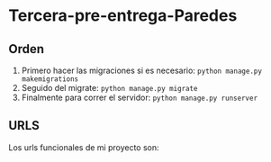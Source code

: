 # Tercera-pre-entrega-Paredes

## Orden

1. Primero hacer las migraciones si es necesario: `python manage.py makemigrations`
2. Seguido del migrate: `python manage.py migrate`
3. Finalmente para correr el servidor: `python manage.py runserver`

## URLS
Los urls funcionales de mi proyecto son:

